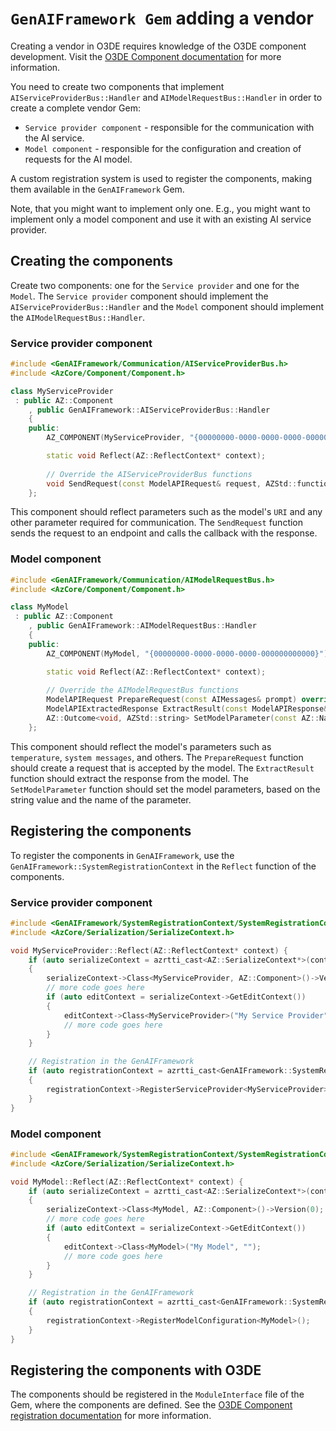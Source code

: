 # `GenAIFramework Gem` adding a vendor

Creating a vendor in O3DE requires knowledge of the O3DE component development. Visit the [O3DE Component documentation](https://www.docs.o3de.org/docs/user-guide/programming/components/) for more information.

You need to create two components that implement `AIServiceProviderBus::Handler` and `AIModelRequestBus::Handler` in order to create a complete vendor Gem:
- `Service provider component` - responsible for the communication with the AI service.
- `Model component` - responsible for the configuration and creation of requests for the AI model.

A custom registration system is used to register the components, making them available in the `GenAIFramework` Gem.

Note, that you might want to implement only one. E.g., you might want to implement only a model component and use it with an existing AI service provider.

## Creating the components

Create two components: one for the `Service provider` and one for the `Model`. The `Service provider` component should implement the `AIServiceProviderBus::Handler` and the `Model` component should implement the `AIModelRequestBus::Handler`.

### Service provider component
```cpp
#include <GenAIFramework/Communication/AIServiceProviderBus.h>
#include <AzCore/Component/Component.h>

class MyServiceProvider 
 : public AZ::Component
    , public GenAIFramework::AIServiceProviderBus::Handler
    {
    public:
        AZ_COMPONENT(MyServiceProvider, "{00000000-0000-0000-0000-000000000000}");

        static void Reflect(AZ::ReflectContext* context);
        
        // Override the AIServiceProviderBus functions
        void SendRequest(const ModelAPIRequest& request, AZStd::function<void(ModelAPIResponse)> callback) override;
    };
```
This component should reflect parameters such as the model's `URI` and any other parameter required for communication. The `SendRequest` function sends the request to an endpoint and calls the callback with the response.

### Model component

```cpp
#include <GenAIFramework/Communication/AIModelRequestBus.h>
#include <AzCore/Component/Component.h>

class MyModel 
 : public AZ::Component
    , public GenAIFramework::AIModelRequestBus::Handler
    {
    public:
        AZ_COMPONENT(MyModel, "{00000000-0000-0000-0000-000000000000}");

        static void Reflect(AZ::ReflectContext* context);
        
        // Override the AIModelRequestBus functions
        ModelAPIRequest PrepareRequest(const AIMessages& prompt) override;
        ModelAPIExtractedResponse ExtractResult(const ModelAPIResponse& modelAPIResponse) override;
        AZ::Outcome<void, AZStd::string> SetModelParameter(const AZ::Name& parameterName, const AZStd::string& parameterValue) override;
    };
```
This component should reflect the model's parameters such as `temperature`, `system messages`, and others. The `PrepareRequest` function should create a request that is accepted by the model. The `ExtractResult` function should extract the response from the model. The `SetModelParameter` function should set the model parameters, based on the string value and the name of the parameter.

## Registering the components
To register the components in `GenAIFramework`, use the `GenAIFramework::SystemRegistrationContext` in the `Reflect` function of the components.
### Service provider component
```cpp
#include <GenAIFramework/SystemRegistrationContext/SystemRegistrationContext.h>
#include <AzCore/Serialization/SerializeContext.h>

void MyServiceProvider::Reflect(AZ::ReflectContext* context) {
    if (auto serializeContext = azrtti_cast<AZ::SerializeContext*>(context))
    {
        serializeContext->Class<MyServiceProvider, AZ::Component>()->Version(0);
        // more code goes here
        if (auto editContext = serializeContext->GetEditContext())
        {
            editContext->Class<MyServiceProvider>("My Service Provider", "");
            // more code goes here
        }
    }

    // Registration in the GenAIFramework
    if (auto registrationContext = azrtti_cast<GenAIFramework::SystemRegistrationContext*>(context))
    {
        registrationContext->RegisterServiceProvider<MyServiceProvider>();
    }
}
```

### Model component
```cpp
#include <GenAIFramework/SystemRegistrationContext/SystemRegistrationContext.h>
#include <AzCore/Serialization/SerializeContext.h>

void MyModel::Reflect(AZ::ReflectContext* context) {
    if (auto serializeContext = azrtti_cast<AZ::SerializeContext*>(context))
    {
        serializeContext->Class<MyModel, AZ::Component>()->Version(0);
        // more code goes here
        if (auto editContext = serializeContext->GetEditContext())
        {
            editContext->Class<MyModel>("My Model", "");
            // more code goes here
        }
    }

    // Registration in the GenAIFramework
    if (auto registrationContext = azrtti_cast<GenAIFramework::SystemRegistrationContext*>(context))
    {
        registrationContext->RegisterModelConfiguration<MyModel>();
    }
}
```

## Registering the components with O3DE
The components should be registered in the `ModuleInterface` file of the Gem, where the components are defined. See the [O3DE Component registration documentation](https://www.docs.o3de.org/docs/user-guide/programming/components/create-component/#register-the-component) for more information.
